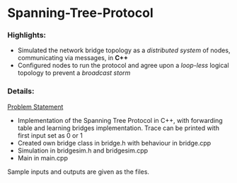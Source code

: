 # Spanning-Tree-Protocol

### Highlights:
- Simulated the network bridge topology as a *distributed system* of nodes, communicating via messages, in **C++**
- Configured nodes to run the protocol and agree upon a *loop-less* logical topology to prevent a *broadcast storm*

### Details:

[Problem Statement](Spanning_Tree_Protocol.pdf)

- Implementation of the Spanning Tree Protocol in C++, with forwarding table and learning bridges implementation. Trace can be printed with first input set as 0 or 1  
- Created own bridge class in bridge.h with behaviour in bridge.cpp  
- Simulation in bridgesim.h and bridgesim.cpp  
- Main in main.cpp  

Sample inputs and outputs are given as the files.
